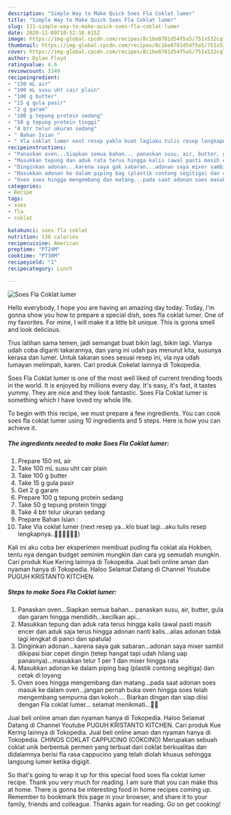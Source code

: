 ```yaml
---
description: "Simple Way to Make Quick Soes Fla Coklat lumer"
title: "Simple Way to Make Quick Soes Fla Coklat lumer"
slug: 111-simple-way-to-make-quick-soes-fla-coklat-lumer
date: 2020-11-09T10:52:16.615Z
image: https://img-global.cpcdn.com/recipes/8c1be0781d54f5a5/751x532cq70/soes-fla-coklat-lumer-foto-resep-utama.jpg
thumbnail: https://img-global.cpcdn.com/recipes/8c1be0781d54f5a5/751x532cq70/soes-fla-coklat-lumer-foto-resep-utama.jpg
cover: https://img-global.cpcdn.com/recipes/8c1be0781d54f5a5/751x532cq70/soes-fla-coklat-lumer-foto-resep-utama.jpg
author: Dylan Floyd
ratingvalue: 4.6
reviewcount: 3349
recipeingredient:
- "150 mL air"
- "100 mL susu uht cair plain"
- "100 g butter"
- "15 g gula pasir"
- "2 g garam"
- "100 g tepung protein sedang"
- "50 g tepung protein tinggi"
- "4 btr telur ukuran sedang"
- " Bahan Isian "
- " Vla coklat lumer next resep yaklo buat lagiaku tulis resep lengkapnya"
recipeinstructions:
- "Panaskan oven...Siapkan semua bahan... panaskan susu, air, butter, gula dan garam hingga mendidih...kecilkan api..."
- "Masukkan tepung dan aduk rata terus hingga kalis (awal pasti masih encer dan aduk saja terus hingga adonan nanti kalis...alias adonan tidak lagi lengkat di panci dan spatula)"
- "Dinginkan adonan...karena saya gak sabaran...adonan saya mixer sambil dikipasi biar cepet dingin (tetep hangat tapi udah hilang uap panasnya)...masukkan telur 1 per 1 dan mixer hingga rata"
- "Masukkan adonan ke dalam piping bag (plastik contong segitiga) dan cetak di loyang"
- "Oven soes hingga mengembang dan matang...pada saat adonan soes masuk ke dalam oven...jangan pernah buka oven hingga soes telah mengembang sempurna dan kokoh.... Biarkan dingan dan siap diisi dengan Fla coklat lumer... selamat menikmati...💖💖"
categories:
- Recipe
tags:
- soes
- fla
- coklat

katakunci: soes fla coklat 
nutrition: 138 calories
recipecuisine: American
preptime: "PT24M"
cooktime: "PT30M"
recipeyield: "1"
recipecategory: Lunch

---
```



![Soes Fla Coklat lumer](https://img-global.cpcdn.com/recipes/8c1be0781d54f5a5/751x532cq70/soes-fla-coklat-lumer-foto-resep-utama.jpg)

Hello everybody, I hope you are having an amazing day today. Today, I'm gonna show you how to prepare a special dish, soes fla coklat lumer. One of my favorites. For mine, I will make it a little bit unique. This is gonna smell and look delicious.

Trus latihan sama temen, jadi semangat buat bikin lagi, bikin lagi. Vlanya udah coba diganti takarannya, dan yang ini udah pas menurut kita, susunya kerasa dan lumer. Untuk takaran soes sesuai resep ini, vla nya udah lumayan melimpah, karen. Cari produk Cokelat lainnya di Tokopedia.

Soes Fla Coklat lumer is one of the most well liked of current trending foods in the world. It is enjoyed by millions every day. It's easy, it's fast, it tastes yummy. They are nice and they look fantastic. Soes Fla Coklat lumer is something which I have loved my whole life.


To begin with this recipe, we must prepare a few ingredients. You can cook soes fla coklat lumer using 10 ingredients and 5 steps. Here is how you can achieve it.

<!--inarticleads1-->

##### The ingredients needed to make Soes Fla Coklat lumer:

1. Prepare 150 mL air
1. Take 100 mL susu uht cair plain
1. Take 100 g butter
1. Take 15 g gula pasir
1. Get 2 g garam
1. Prepare 100 g tepung protein sedang
1. Take 50 g tepung protein tinggi
1. Take 4 btr telur ukuran sedang
1. Prepare  Bahan Isian :
1. Take  Vla coklat lumer (next resep ya...klo buat lagi...aku tulis resep lengkapnya..🙏🏻🙏🏻🙏🏻)


Kali ini aku coba ber eksperimen membuat puding fla coklat ala Hokben, tentu nya dengan budget seminim mungkin dan cara yg semudah mungkin. Cari produk Kue Kering lainnya di Tokopedia. Jual beli online aman dan nyaman hanya di Tokopedia. Haloo Selamat Datang di Channel Youtube PUGUH KRISTANTO KITCHEN. 

<!--inarticleads2-->

##### Steps to make Soes Fla Coklat lumer:

1. Panaskan oven...Siapkan semua bahan... panaskan susu, air, butter, gula dan garam hingga mendidih...kecilkan api...
1. Masukkan tepung dan aduk rata terus hingga kalis (awal pasti masih encer dan aduk saja terus hingga adonan nanti kalis...alias adonan tidak lagi lengkat di panci dan spatula)
1. Dinginkan adonan...karena saya gak sabaran...adonan saya mixer sambil dikipasi biar cepet dingin (tetep hangat tapi udah hilang uap panasnya)...masukkan telur 1 per 1 dan mixer hingga rata
1. Masukkan adonan ke dalam piping bag (plastik contong segitiga) dan cetak di loyang
1. Oven soes hingga mengembang dan matang...pada saat adonan soes masuk ke dalam oven...jangan pernah buka oven hingga soes telah mengembang sempurna dan kokoh.... Biarkan dingan dan siap diisi dengan Fla coklat lumer... selamat menikmati...💖💖


Jual beli online aman dan nyaman hanya di Tokopedia. Haloo Selamat Datang di Channel Youtube PUGUH KRISTANTO KITCHEN. Cari produk Kue Kering lainnya di Tokopedia. Jual beli online aman dan nyaman hanya di Tokopedia. CHINOS COKLAT CAPPUCINO (COKCINO) Merupakan sebuah coklat unik berbentuk permen yang terbuat dari coklat berkualitas dan didalamnya berisi fla rasa cappucino yang telah diolah khusus sehingga langsung lumer ketika digigit. 

So that's going to wrap it up for this special food soes fla coklat lumer recipe. Thank you very much for reading. I am sure that you can make this at home. There is gonna be interesting food in home recipes coming up. Remember to bookmark this page in your browser, and share it to your family, friends and colleague. Thanks again for reading. Go on get cooking!
